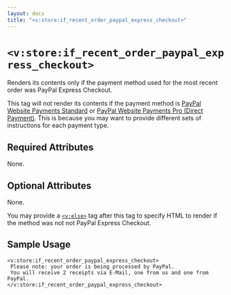 ```yaml
---
layout: docs
title: "<v:store:if_recent_order_paypal_express_checkout>"
---
```


# `<v:store:if_recent_order_paypal_express_checkout>`

Renders its contents only if the payment method used for the most recent
order was PayPal Express Checkout.

This tag will not render its contents if the payment method is [PayPal
Website Payments Standard](/v_store_if_recent_order_paypal/) or [PayPal
Website Payments Pro (Direct
Payment)](/v_store_if_recent_order_credit_card/). This is because you may
want to provide different sets of instructions for each payment type.

## Required Attributes

None.

## Optional Attributes

None.

You may provide a [`<v:else>`](/v_else/) tag after this tag to specify
HTML to render if the method was not not PayPal Express Checkout.

## Sample Usage

    <v:store:if_recent_order_paypal_express_checkout>
     Please note: your order is being processed by PayPal.
     You will receive 2 receipts via E-Mail, one from us and one from PayPal.
    </v:store:if_recent_order_paypal_express_checkout>
